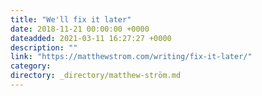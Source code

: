 ```yaml
---
title: "We'll fix it later"
date: 2018-11-21 00:00:00 +0000
dateadded: 2021-03-11 16:27:27 +0000
description: ""
link: "https://matthewstrom.com/writing/fix-it-later/"
category:
directory: _directory/matthew-ström.md
---
```

